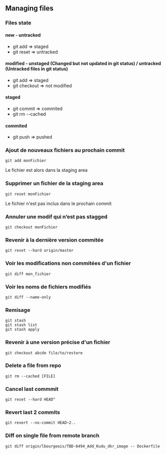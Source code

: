 ## Managing files

### Files state

#### new - untracked
- git add => staged
- git reset => untracked

#### modified - unstaged (Changed but not updated in git status) / untracked (Untracked files in git status)
- git add => staged
- git checkout => not modified
 
#### staged 
- git commit => commited
- git rm --cached

#### commited 
- git push => pushed

### Ajout de nouveaux fichiers au prochain commit
```
git add monFichier
```
Le fichier est alors dans la staging area

### Supprimer un fichier de la staging area
```
git reset monFichier
```
Le fichier n'est pas inclus dans le prochain commit

### Annuler une modif qui n’est pas stagged
```
git checkout monFichier
```
### Revenir à la dernière version commitée
```
git reset --hard origin/master
```
### Voir les modifications non commitées d'un fichier
```
git diff mon_fichier
```
### Voir les noms de fichiers modifiés
```
git diff --name-only
```
### Remisage
```
git stash
git stash list
git stash apply
```
### Revenir à une version précise d'un fichier
```
git checkout abcde file/to/restore
```
### Delete a file from repo
```
git rm --cached [FILE]
```
### Cancel last commmit
```
git reset --hard HEAD^
```

### Revert last 2 commits
```
git revert --no-commit HEAD~2..
```

### Diff on single file from remote branch
```
git diff origin/lbourgeois/TBD-6494_Add_Kudu_dkr_image -- Dockerfile
```
